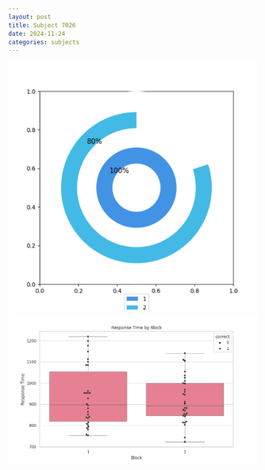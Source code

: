 ```yaml
---
layout: post
title: Subject 7026
date: 2024-11-24
categories: subjects
---
```


![](data/7026/run-12/7026__acc_test.png)
![](data/7026/run-12/7026_rt.png)
